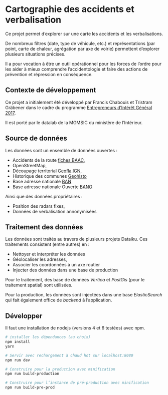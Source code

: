 # Cartographie des accidents et verbalisation

Ce projet permet d’explorer sur une carte les accidents et les verbalisations.

De nombreux filtres (date, type de véhicule, etc.) et représentations (par point, carte de chaleur,
agrégation par axe de voirie) permettent d’explorer plusieurs situations précises.

Il a pour vocation à être un outil opérationnel pour les forces de l’ordre pour les aider à
mieux comprendre l’accidentologie et faire des actions de prévention et répression en conséquence.

## Contexte de développement

Ce projet a initialement été développé par Francis Chabouis et Tristram Gräbener dans le cadre
du programme [Entrepreneurs d’Intérêt Général 2017](https://www.etalab.gouv.fr/entrepreneurs-dinteret-general).

Il est porté par le datalab de la MGMSIC du ministère de l’Intérieur.

## Source de données

Les données sont un ensemble de données ouvertes :

* Accidents de la route [fiches BAAC](http://www.data.gouv.fr/fr/datasets/base-de-donnees-accidents-corporels-de-la-circulation/),
* OpenStreetMap,
* Découpage territorial [Geofla IGN](http://www.data.gouv.fr/fr/datasets/geofla-r/),
* Historique des communes [Geohisto](http://www.data.gouv.fr/fr/reuses/geohisto-historique-des-niveaux-administratifs-francais/)
* Base adresse nationale [BAN](http://www.data.gouv.fr/fr/datasets/ban-base-adresse-nationale/)
* Base adresse nationale Ouverte [BANO](http://www.data.gouv.fr/fr/datasets/base-d-adresses-nationale-ouverte-bano/)

Ainsi que des données propriétaires :
* Position des radars fixes,
* Données de verbalisation annonymisées

## Traitement des données

Les données sont traités au travers de plusieurs projets Dataiku. Ces traitements consistent (entre autres) en :

* Nettoyer et interpréter les données
* Géolocaliser les adresses,
* Associer les coordonnées à un axe routier
* Injecter des données dans une base de production

Pour le traitement, des base de données _Vertica_ et _PostGis_ (pour le traitement spatial) sont utilisées.

Pour la production, les données sont injectées dans une base _ElasticSearch_ qui fait également office de
_backend_ à l’application.

## Développer

Il faut une installation de nodejs (versions 4 et 6 testées) avec npm.

``` bash
# installer les dépendances (au choix)
npm install
yarn

# Servir avec rechargement à chaud hot sur localhost:8080
npm run dev

# Construire pour la production avec minification
npm run build-production

# Construire pour l’instance de pré-production avec minification
npm run build-pre-prod

